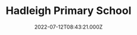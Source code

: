 ---
date: 2022-07-12T08:43:21.000Z
title: Hadleigh Primary School
latitude: 52.041165
longitude: 0.957175
category: checkin
---